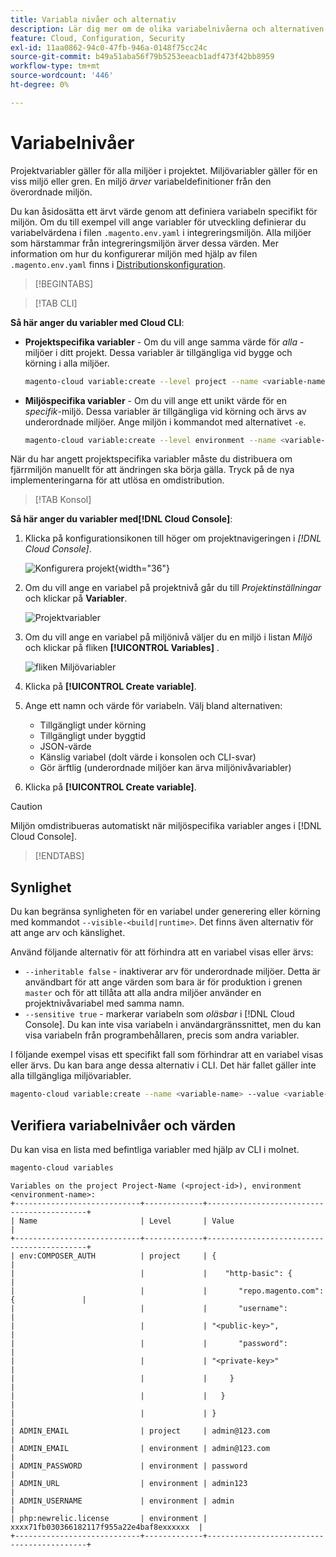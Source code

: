 ```yaml
---
title: Variabla nivåer och alternativ
description: Lär dig mer om de olika variabelnivåerna och alternativen som används för att anpassa din Adobe Commerce i körningsmiljön för molninfrastrukturprojekt.
feature: Cloud, Configuration, Security
exl-id: 11aa0862-94c0-47fb-946a-0148f75cc24c
source-git-commit: b49a51aba56f79b5253eeacb1adf473f42bb8959
workflow-type: tm+mt
source-wordcount: '446'
ht-degree: 0%

---
```


# Variabelnivåer

Projektvariabler gäller för alla miljöer i projektet. Miljövariabler gäller för en viss miljö eller gren. En miljö _ärver_ variabeldefinitioner från den överordnade miljön.

Du kan åsidosätta ett ärvt värde genom att definiera variabeln specifikt för miljön. Om du till exempel vill ange variabler för utveckling definierar du variabelvärdena i filen `.magento.env.yaml` i integreringsmiljön. Alla miljöer som härstammar från integreringsmiljön ärver dessa värden. Mer information om hur du konfigurerar miljön med hjälp av filen `.magento.env.yaml` finns i [Distributionskonfiguration](configure-env-yaml.md).

>[!BEGINTABS]

>[!TAB CLI]

**Så här anger du variabler med Cloud CLI**:

- **Projektspecifika variabler** - Om du vill ange samma värde för _alla_ -miljöer i ditt projekt. Dessa variabler är tillgängliga vid bygge och körning i alla miljöer.

  ```bash
  magento-cloud variable:create --level project --name <variable-name> --value <variable-value>
  ```

- **Miljöspecifika variabler** - Om du vill ange ett unikt värde för en _specifik_-miljö. Dessa variabler är tillgängliga vid körning och ärvs av underordnade miljöer. Ange miljön i kommandot med alternativet `-e`.

  ```bash
  magento-cloud variable:create --level environment --name <variable-name> --value <variable-value>
  ```

När du har angett projektspecifika variabler måste du distribuera om fjärrmiljön manuellt för att ändringen ska börja gälla. Tryck på de nya implementeringarna för att utlösa en omdistribution.

>[!TAB Konsol]

**Så här anger du variabler med[!DNL Cloud Console]**:

1. Klicka på konfigurationsikonen till höger om projektnavigeringen i _[!DNL Cloud Console]_.

   ![Konfigurera projekt](../../assets/icon-configure.png){width="36"}

1. Om du vill ange en variabel på projektnivå går du till _Projektinställningar_ och klickar på **Variabler**.

   ![Projektvariabler](../../assets/ui-project-variables.png)

1. Om du vill ange en variabel på miljönivå väljer du en miljö i listan _Miljö_ och klickar på fliken **[!UICONTROL Variables]** .

   ![fliken Miljövariabler](../../assets/ui-environment-variables.png)

1. Klicka på **[!UICONTROL Create variable]**.

1. Ange ett namn och värde för variabeln. Välj bland alternativen:

   - Tillgängligt under körning
   - Tillgängligt under byggtid
   - JSON-värde
   - Känslig variabel (dolt värde i konsolen och CLI-svar)
   - Gör ärftlig (underordnade miljöer kan ärva miljönivåvariabler)

1. Klicka på **[!UICONTROL Create variable]**.

>[!CAUTION]
>
>Miljön omdistribueras automatiskt när miljöspecifika variabler anges i [!DNL Cloud Console].

>[!ENDTABS]

## Synlighet

Du kan begränsa synligheten för en variabel under generering eller körning med kommandot `--visible-<build|runtime>`. Det finns även alternativ för att ange arv och känslighet.

Använd följande alternativ för att förhindra att en variabel visas eller ärvs:

- `--inheritable false` - inaktiverar arv för underordnade miljöer. Detta är användbart för att ange värden som bara är för produktion i grenen `master` och för att tillåta att alla andra miljöer använder en projektnivåvariabel med samma namn.
- `--sensitive true` - markerar variabeln som _oläsbar_ i [!DNL Cloud Console]. Du kan inte visa variabeln i användargränssnittet, men du kan visa variabeln från programbehållaren, precis som andra variabler.

I följande exempel visas ett specifikt fall som förhindrar att en variabel visas eller ärvs. Du kan bara ange dessa alternativ i CLI. Det här fallet gäller inte alla tillgängliga miljövariabler.

```bash
magento-cloud variable:create --name <variable-name> --value <variable-value> --inheritable false --sensitive true
```

## Verifiera variabelnivåer och värden

Du kan visa en lista med befintliga variabler med hjälp av CLI i molnet.

```bash
magento-cloud variables
```

```
Variables on the project Project-Name (<project-id>), environment <environment-name>:
+----------------------------+-------------+-------------------------------------------+
| Name                       | Level       | Value                                     |
+----------------------------+-------------+-------------------------------------------+
| env:COMPOSER_AUTH          | project     | {                                         |
|                            |             |    "http-basic": {                        |
|                            |             |       "repo.magento.com": {               |
|                            |             |       "username":                         |
|                            |             | "<public-key>",                           |
|                            |             |       "password":                         |
|                            |             | "<private-key>"                           |
|                            |             |     }                                     |
|                            |             |   }                                       |
|                            |             | }                                         |
| ADMIN_EMAIL                | project     | admin@123.com                             |
| ADMIN_EMAIL                | environment | admin@123.com                             |
| ADMIN_PASSWORD             | environment | password                                  |
| ADMIN_URL                  | environment | admin123                                  |
| ADMIN_USERNAME             | environment | admin                                     |
| php:newrelic.license       | environment | xxxx71fb030366182117f955a22e4baf8exxxxxx  |
+----------------------------+-------------+-------------------------------------------+
```
